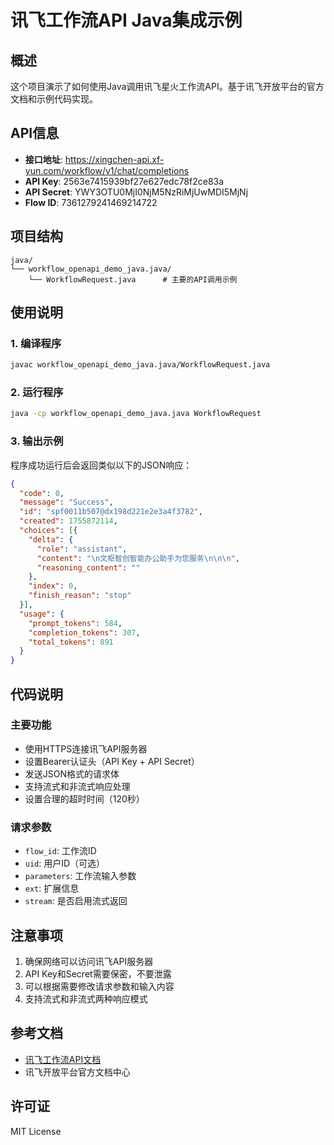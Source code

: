# 讯飞工作流API Java集成示例

## 概述

这个项目演示了如何使用Java调用讯飞星火工作流API。基于讯飞开放平台的官方文档和示例代码实现。

## API信息

- **接口地址**: https://xingchen-api.xf-yun.com/workflow/v1/chat/completions
- **API Key**: 2563e7415939bf27e627edc78f2ce83a
- **API Secret**: YWY3OTU0MjI0NjM5NzRiMjUwMDI5MjNj
- **Flow ID**: 7361279241469214722

## 项目结构

```
java/
└── workflow_openapi_demo_java.java/
    └── WorkflowRequest.java      # 主要的API调用示例
```

## 使用说明

### 1. 编译程序

```bash
javac workflow_openapi_demo_java.java/WorkflowRequest.java
```

### 2. 运行程序

```bash
java -cp workflow_openapi_demo_java.java WorkflowRequest
```

### 3. 输出示例

程序成功运行后会返回类似以下的JSON响应：

```json
{
  "code": 0,
  "message": "Success",
  "id": "spf0011b507@dx198d221e2e3a4f3782",
  "created": 1755872114,
  "choices": [{
    "delta": {
      "role": "assistant",
      "content": "\n文枢智创智能办公助手为您服务\n\n\n",
      "reasoning_content": ""
    },
    "index": 0,
    "finish_reason": "stop"
  }],
  "usage": {
    "prompt_tokens": 584,
    "completion_tokens": 307,
    "total_tokens": 891
  }
}
```

## 代码说明

### 主要功能

- 使用HTTPS连接讯飞API服务器
- 设置Bearer认证头（API Key + API Secret）
- 发送JSON格式的请求体
- 支持流式和非流式响应处理
- 设置合理的超时时间（120秒）

### 请求参数

- `flow_id`: 工作流ID
- `uid`: 用户ID（可选）
- `parameters`: 工作流输入参数
- `ext`: 扩展信息
- `stream`: 是否启用流式返回

## 注意事项

1. 确保网络可以访问讯飞API服务器
2. API Key和Secret需要保密，不要泄露
3. 可以根据需要修改请求参数和输入内容
4. 支持流式和非流式两种响应模式

## 参考文档

- [讯飞工作流API文档](https://www.xfyun.cn/doc/spark/Agent04-API%E6%8E%A5%E5%85%A5.html)
- 讯飞开放平台官方文档中心

## 许可证

MIT License